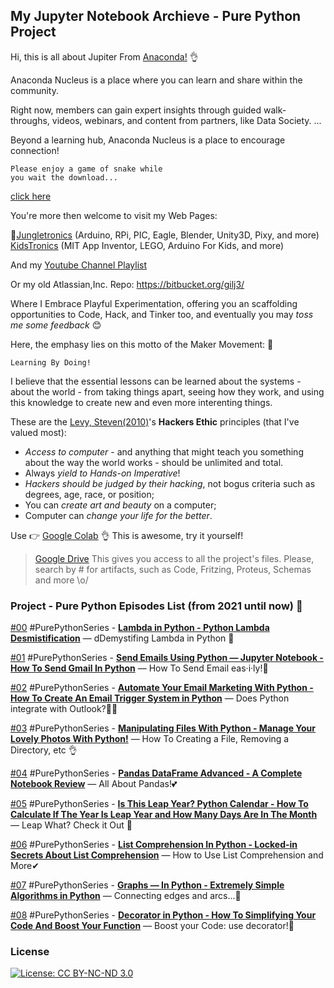 ## My Jupyter Notebook Archieve - Pure Python Project
Hi, this is all about Jupiter From [Anaconda!](https://anaconda.cloud/) 👌

Anaconda Nucleus is a place where you can learn and share within the community. 

Right now, members can gain expert insights through guided walk-throughs, videos, webinars, and content from partners, like Data Society. ... 

Beyond a learning hub, Anaconda Nucleus is a place to encourage connection!
```
Please enjoy a game of snake while 
you wait the download... 

```
[click here](https://anaconda.cloud/getting-started-with-anaconda)

You're more then welcome to visit my Web Pages: 

 🧐[Jungletronics](https://medium.com/jungletronics) (Arduino, RPi, PIC, Eagle, Blender, Unity3D, Pixy, and more) 
 [KidsTronics](https://medium.com/kidstronics) (MIT App Inventor, LEGO, Arduino For Kids, and more)
 
And my [Youtube Channel Playlist](https://www.youtube.com/playlist?list=PLK3PeNcUzb8TwZuXZJgREj5nDbQxRLW_a)

Or my old Atlassian,Inc. Repo: https://bitbucket.org/gilj3/
 
Where I Embrace Playful Experimentation, offering you an scaffolding opportunities to Code, Hack, 
and Tinker too, and eventually you may *toss me some feedback* :blush:

Here, the emphasy lies on this motto of the Maker Movement: :art:
```
Learning By Doing!
``` 

I believe that the essential lessons can be learned about the systems - about the world - 
from taking things apart, seeing how they work, and using this knowledge to create new and even more interenting things.

These are the [Levy, Steven(2010)](https://www.amazon.com/Hackers-Computer-Revolution-Steven-Levy/dp/1449388396)'s **Hackers Ethic** principles (that I've valued most):
* *Access to computer* - and anything that might teach you something about the way the world works - should be unlimited and total.
* Always *yield to Hands-on Imperative*!
* *Hackers should be judged by their hacking*, not bogus criteria such as degrees, age, race, or position;
* You can *create art and beauty* on a computer;
* Computer can *change your life for the better*.

Use 👉 [Google Colab](https://colab.research.google.com/notebooks/welcome.ipynb?hl=en_US) 👌 This is awesome, try it yourself!

>[Google Drive](https://drive.google.com/open?id=0B8iMbc-iQqlULW1HZXFiNnBEZUE) This gives you access to all the project's files. Please, search by # for artifacts, such as Code, Fritzing, Proteus, Schemas and more \o/

### Project - Pure Python Episodes List (from 2021 until now) :ant:

[#00](PPY_00/) #PurePythonSeries - [**Lambda in Python - Python Lambda Desmistification**](https://medium.com/jungletronics/lambda-in-python-421b0c18e825) — dDemystifing Lambda in Python 👏

[#01](PPY_01/) #PurePythonSeries - [**Send Emails Using Python — Jupyter Notebook - How To Send Gmail In Python**](https://medium.com/jungletronics/send-emails-using-python-jupyter-notebook-94d14a5a5655) — How To Send Email eas·i·ly!🤔 

[#02](PPY_02/) #PurePythonSeries - [**Automate Your Email Marketing With Python - How To Create An Email Trigger System in Python**](https://medium.com/jungletronics/automate-your-email-marketing-with-python-f0d68234b789) — Does Python integrate with Outlook?🐱‍🏍

[#03](PPY_03/) #PurePythonSeries - [**Manipulating Files With Python - Manage Your Lovely Photos With Python!**](https://medium.com/jungletronics/manipulating-files-with-python-3f9a781287e9) — How To Creating a File, Removing a Directory, etc 👌

[#04](PPY_04/) #PurePythonSeries - [**Pandas DataFrame Advanced - A Complete Notebook Review**](https://medium.com/jungletronics/pandas-dataframe-advanced-48f83a5b097f) — All About Pandas!💕

[#05](PPY_05/) #PurePythonSeries - [**Is This Leap Year? Python Calendar - How To Calculate If The Year Is Leap Year and How Many Days Are In The Month**](https://medium.com/jungletronics/is-this-leap-year-python-calendar-3d1a61f2c4a7) — Leap What? Check it Out 👀

[#06](PPY_06/) #PurePythonSeries - [**List Comprehension In Python - Locked-in Secrets About List Comprehension**](https://medium.com/jungletronics/list-comprehension-in-python-c22c4b0a6a8a) — How to Use List Comprehension and More✔

[#07](PPY_07/) #PurePythonSeries - [**Graphs — In Python - Extremely Simple Algorithms in Python**](https://medium.com/jungletronics/graphs-in-python-b7d243737b77) — Connecting edges and arcs...🏹

[#08](PPY_08/) #PurePythonSeries - [**Decorator in Python - How To Simplifying Your Code And Boost Your Function**](https://medium.com/jungletronics/decorator-in-python-62c00f7e818) — Boost your Code: use decorator!💎


### License

[![License: CC BY-NC-ND 3.0](https://img.shields.io/badge/License-CC%20BY--NC--ND%203.0-lightgrey.svg)](https://creativecommons.org/licenses/by-nc-nd/3.0/)
 
 

